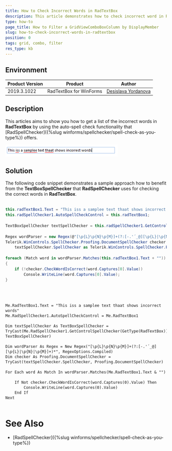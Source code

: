 ```yaml
---
title: How to Check Incorrect Words in RadTextBox
description: This article demonstrates how to check incorrect word in RadTextBox
type: how-to
page_title: How to Filter a GridViewComboBoxColumn by DisplayMember 
slug: how-to-check-incorrect-words-in-radtextbox
position: 0
tags: grid, combo, filter
res_type: kb
---
```


## Environment
 
|Product Version|Product|Author|
|----|----|----|
|2019.3.1022|RadTextBox for WinForms|[Desislava Yordanova](https://www.telerik.com/blogs/author/desislava-yordanova)|
 
## Description

This articles aims to show you how to get a list of the incorrect words in **RadTextBox** by using the auto-spell check functionality that [RadSpellChecker]({%slug winforms/spellchecker/spell-check-as-you-type%}) offers.

![how-to-check-incorrect-words-in-radtextbox 001](images/how-to-check-incorrect-words-in-radtextbox001.png)

## Solution 

The following code snippet demonstrates a sample approach how to benefit from the **TextBoxSpellChecker** that **RadSpellChecker** uses for checking the correct words in **RadTextBox**. 
 

````C#
 
this.radTextBox1.Text = "This iss a samplee text thaat shows incorrect words";
this.radSpellChecker1.AutoSpellCheckControl = this.radTextBox1;

TextBoxSpellChecker textSpellChecker = this.radSpellChecker1.GetControlSpellChecker(typeof(RadTextBox)) as TextBoxSpellChecker;

Regex wordParser = new Regex(@"[\p{L}\p{N}\p{M}]+(?:[-.'´_@][\p{L}|\p{N}|\p{M}]+)*", RegexOptions.Compiled);
Telerik.WinControls.SpellChecker.Proofing.DocumentSpellChecker checker =
    textSpellChecker.SpellChecker as Telerik.WinControls.SpellChecker.Proofing.DocumentSpellChecker;

foreach (Match word in wordParser.Matches(this.radTextBox1.Text + ""))
{
    if (!checker.CheckWordIsCorrect(word.Captures[0].Value))
        Console.WriteLine(word.Captures[0].Value);
}

        
````
````VB.NET

Me.RadTextBox1.Text = "This iss a samplee text thaat shows incorrect words"
Me.RadSpellChecker1.AutoSpellCheckControl = Me.RadTextBox1

Dim textSpellChecker As TextBoxSpellChecker = TryCast(Me.RadSpellChecker1.GetControlSpellChecker(GetType(RadTextBox)), TextBoxSpellChecker)

Dim wordParser As Regex = New Regex("[\p{L}\p{N}\p{M}]+(?:[-.'´_@][\p{L}|\p{N}|\p{M}]+)*", RegexOptions.Compiled)
Dim checker As Proofing.DocumentSpellChecker = TryCast(textSpellChecker.SpellChecker, Proofing.DocumentSpellChecker)

For Each word As Match In wordParser.Matches(Me.RadTextBox1.Text & "")

    If Not checker.CheckWordIsCorrect(word.Captures(0).Value) Then
        Console.WriteLine(word.Captures(0).Value)
    End If
Next


```` 


# See Also

* [RadSpellChecker]({%slug winforms/spellchecker/spell-check-as-you-type%})







    
   
  
    
 

